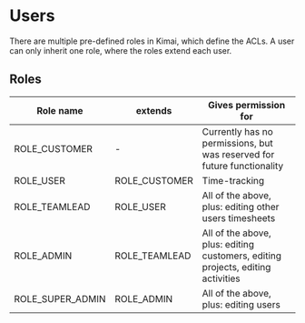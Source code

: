 # Users

There are multiple pre-defined roles in Kimai, which define the ACLs. A user can only inherit one role, where the roles extend each user.

## Roles

| Role name | extends | Gives permission for |
|---|---|---|
| ROLE_CUSTOMER | -  | Currently has no permissions, but was reserved for future functionality  |
| ROLE_USER | ROLE_CUSTOMER  | Time-tracking  |
| ROLE_TEAMLEAD | ROLE_USER  | All of the above, plus: editing other users timesheets  |
| ROLE_ADMIN | ROLE_TEAMLEAD | All of the above, plus: editing customers, editing projects, editing activities |
| ROLE_SUPER_ADMIN | ROLE_ADMIN  | All of the above, plus: editing users  |

